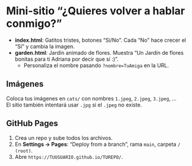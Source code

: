 # Mini-sitio “¿Quieres volver a hablar conmigo?”

- **index.html**: Gatitos tristes, botones “Sí/No”. Cada “No” hace crecer el “Sí” y cambia la imagen.
- **garden.html**: Jardín animado de flores. Muestra “Un Jardín de flores bonitas para ti Adriana por decir que sí :)”.
  - Personaliza el nombre pasando `?nombre=TuAmiga` en la URL.

## Imágenes
Coloca tus imágenes en `cats/` con nombres `1.jpeg`, `2.jpeg`, `3.jpeg`, …  
El sitio también intentará usar `.jpg` si el `.jpeg` no existe.

## GitHub Pages
1. Crea un repo y sube todos los archivos.
2. En **Settings → Pages**: “Deploy from a branch”, rama `main`, carpeta `/ (root)`.
3. Abre `https://TUUSUARIO.github.io/TUREPO/`.
